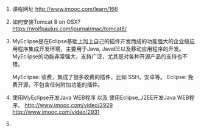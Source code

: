 1. 课程网址 http://www.imooc.com/learn/166

2. 如何安装Tomcat 8 on OSX?  https://wolfpaulus.com/journal/mac/tomcat8/

3. MyEclipse是在Eclipse基础上加上自己的插件开发而成的功能强大的企业级应用程序集成开发环境，主要用于Java, JavaEE以及移动应用程序的开发。
MyEclipse的功能非常强大，支持广泛，尤其是对各种开源产品的支持也不错。

	MyEclipse: 收费，集成了很多收费的插件，比如 SSH，安卓等。
	Eclipse: 免费开源，不包含任何附加功能的插件。

4. 使用MyEclipse开发Java WEB程序   以及  使用Eclipse_J2EE开发Java WEB程序。 
http://www.imooc.com/video/2929
http://www.imooc.com/video/2931

5. 
